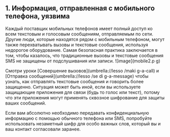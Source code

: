 [Title]: # (Передаваемая информация)
[Order]: # (1)

## 1. Информация, отправленная с мобильного телефона, уязвима

Каждый поставщик мобильных телефонов имеет полный доступ ко всем текстовым и голосовым сообщениям, отправляемым по сети. Другие люди, которые находятся рядом с мобильным телефоном, могут также перехватывать вызовы и текстовые сообщения, используя недорогое оборудование. Самая безопасная практика заключается в том, чтобы казалось, что традиционные вызовы и текстовые сообщения SMS не защищены от подслушивания или записи.
![image](mobile2.p
g)

Смотри уроки [Совершение вызовов](umbrella://lesso
/maki
g-a-call) и [Отправка сообщений](umbrella://lesso
/se
di
g-a-message) чтобы узнать, как отправлять текстовые сообщения и говорить более защищенно. Ситуация может быть иной, если вы используете защищающие приложения для связи (будь то голос или текст), потому что эти приложения могут применять сквозное шифрование для защиты ваших сообщений.

Если вам абсолютно необходимо передавать конфиденциальную информацию с помощью обычного телефона или SMS, попробуйте использовать незаметный шифр для особо важных слов, который вы и ваш контакт согласовали заранее.